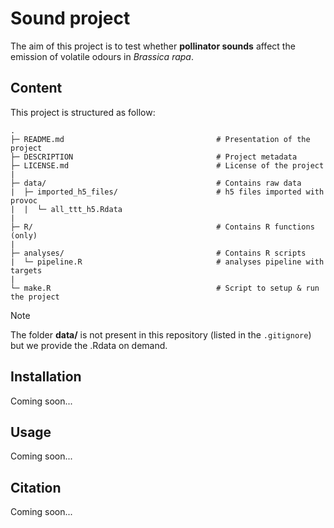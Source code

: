 # Sound project

The aim of this project is to test whether **pollinator sounds** affect the emission of volatile odours in _Brassica rapa_.

## Content

This project is structured as follow:

```   
.
├─ README.md                                  # Presentation of the project
├─ DESCRIPTION                                # Project metadata
├─ LICENSE.md                                 # License of the project
|
├─ data/                                      # Contains raw data
|  ├─ imported_h5_files/                      # h5 files imported with provoc
|  |  └─ all_ttt_h5.Rdata
|
├─ R/                                         # Contains R functions (only)
|
├─ analyses/                                  # Contains R scripts
|  └─ pipeline.R                              # analyses pipeline with targets
|
└─ make.R                                     # Script to setup & run the project

```

> [!NOTE]  
> The folder **data/** is not present in this repository (listed in the `.gitignore`) 
> but we provide the .Rdata on demand.

## Installation

Coming soon...


## Usage

Coming soon...


## Citation

Coming soon...
